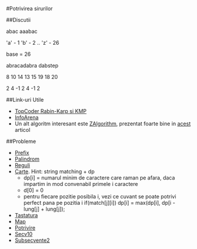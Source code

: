 #Potrivirea sirurilor

##Discutii

abac
aaabac

'a' - 1
'b' - 2
..
'z' - 26

base = 26


abracadabra
dabstep

8
10
14
13
15
19
18
20

2
4
-1
2
4
-1
2

##Link-uri Utile
- [TopCoder Rabin-Karp si KMP](https://www.topcoder.com/community/data-science/data-science-tutorials/introduction-to-string-searching-algorithms/)
- [InfoArena](http://www.infoarena.ro/problema/strmatch)
- Un alt algoritm interesant este [ZAlgorithm](http://www.infoarena.ro/zalgorithm), prezentat foarte bine in [acest](http://www.infoarena.ro/zalgorithm) articol

##Probleme
- [Prefix](http://www.infoarena.ro/problema/prefix)
- [Palindrom](http://www.infoarena.ro/problema/palindrom)
- [Reguli](http://www.infoarena.ro/problema/reguli)
- [Carte](http://www.infoarena.ro/problema/carte). Hint: string matching + dp
    - dp[i] = numarul minim de caractere care raman pe afara, daca impartim in mod convenabil primele i caractere
    - d[0] = 0
    - pentru fiecare pozitie posibila i, vezi ce cuvant se poate potrivi perfect pana pe pozitia i
        if(match[j][i])
            dp[i] = max(dp[i], dp[i - lung[j] + lung[j]);
- [Tastatura](http://www.infoarena.ro/problema/tastatura)
- [Map](http://www.infoarena.ro/problema/map)
- [Potrivire](http://www.infoarena.ro/problema/potrivire)
- [Secv10](http://www.infoarena.ro/problema/secv10)
- [Subsecvente2](http://www.infoarena.ro/problema/subsecvente2)
